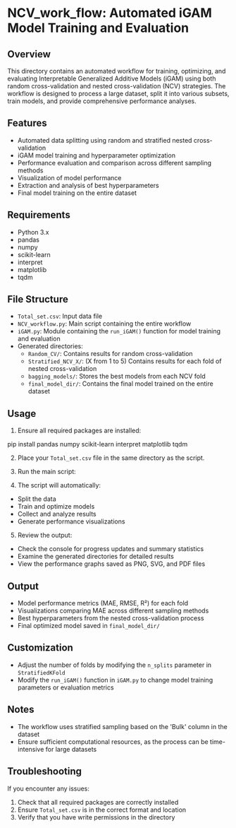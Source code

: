 # NCV_work_flow: Automated iGAM Model Training and Evaluation

## Overview

This directory contains an automated workflow for training, optimizing, and evaluating Interpretable Generalized Additive Models (iGAM) using both random cross-validation and nested cross-validation (NCV) strategies. The workflow is designed to process a large dataset, split it into various subsets, train models, and provide comprehensive performance analyses.

## Features

- Automated data splitting using random and stratified nested cross-validation
- iGAM model training and hyperparameter optimization
- Performance evaluation and comparison across different sampling methods
- Visualization of model performance
- Extraction and analysis of best hyperparameters
- Final model training on the entire dataset

## Requirements

- Python 3.x
- pandas
- numpy
- scikit-learn
- interpret
- matplotlib
- tqdm

## File Structure

- `Total_set.csv`: Input data file
- `NCV_workflow.py`: Main script containing the entire workflow
- `iGAM.py`: Module containing the `run_iGAM()` function for model training and evaluation
- Generated directories:
  - `Random_CV/`: Contains results for random cross-validation
  - `Stratified_NCV_X/`: (X from 1 to 5) Contains results for each fold of nested cross-validation
  - `bagging_models/`: Stores the best models from each NCV fold
  - `final_model_dir/`: Contains the final model trained on the entire dataset

## Usage

1. Ensure all required packages are installed:

pip install pandas numpy scikit-learn interpret matplotlib tqdm

2. Place your `Total_set.csv` file in the same directory as the script.

3. Run the main script:

4. The script will automatically:
- Split the data
- Train and optimize models
- Collect and analyze results
- Generate performance visualizations

5. Review the output:
- Check the console for progress updates and summary statistics
- Examine the generated directories for detailed results
- View the performance graphs saved as PNG, SVG, and PDF files

## Output

- Model performance metrics (MAE, RMSE, R²) for each fold
- Visualizations comparing MAE across different sampling methods
- Best hyperparameters from the nested cross-validation process
- Final optimized model saved in `final_model_dir/`

## Customization

- Adjust the number of folds by modifying the `n_splits` parameter in `StratifiedKFold`
- Modify the `run_iGAM()` function in `iGAM.py` to change model training parameters or evaluation metrics

## Notes

- The workflow uses stratified sampling based on the 'Bulk' column in the dataset
- Ensure sufficient computational resources, as the process can be time-intensive for large datasets

## Troubleshooting

If you encounter any issues:
1. Check that all required packages are correctly installed
2. Ensure `Total_set.csv` is in the correct format and location
3. Verify that you have write permissions in the directory
